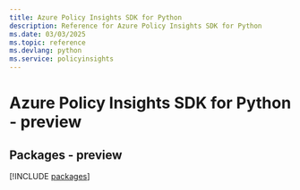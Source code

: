 ```yaml
---
title: Azure Policy Insights SDK for Python
description: Reference for Azure Policy Insights SDK for Python
ms.date: 03/03/2025
ms.topic: reference
ms.devlang: python
ms.service: policyinsights
---
```

# Azure Policy Insights SDK for Python - preview
## Packages - preview
[!INCLUDE [packages](policy-insights-index.md)]